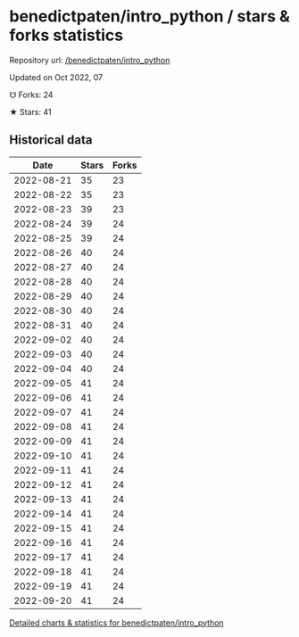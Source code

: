 # benedictpaten/intro_python / stars & forks statistics

Repository url: [/benedictpaten/intro_python](https://github.com/benedictpaten/intro_python)

Updated on Oct 2022, 07

☋ Forks: 24

★ Stars: 41

## Historical data
| Date | Stars | Forks |
|------|-------|-------|
| 2022-08-21 | 35 | 23 | 
| 2022-08-22 | 35 | 23 | 
| 2022-08-23 | 39 | 23 | 
| 2022-08-24 | 39 | 24 | 
| 2022-08-25 | 39 | 24 | 
| 2022-08-26 | 40 | 24 | 
| 2022-08-27 | 40 | 24 | 
| 2022-08-28 | 40 | 24 | 
| 2022-08-29 | 40 | 24 | 
| 2022-08-30 | 40 | 24 | 
| 2022-08-31 | 40 | 24 | 
| 2022-09-02 | 40 | 24 | 
| 2022-09-03 | 40 | 24 | 
| 2022-09-04 | 40 | 24 | 
| 2022-09-05 | 41 | 24 | 
| 2022-09-06 | 41 | 24 | 
| 2022-09-07 | 41 | 24 | 
| 2022-09-08 | 41 | 24 | 
| 2022-09-09 | 41 | 24 | 
| 2022-09-10 | 41 | 24 | 
| 2022-09-11 | 41 | 24 | 
| 2022-09-12 | 41 | 24 | 
| 2022-09-13 | 41 | 24 | 
| 2022-09-14 | 41 | 24 | 
| 2022-09-15 | 41 | 24 | 
| 2022-09-16 | 41 | 24 | 
| 2022-09-17 | 41 | 24 | 
| 2022-09-18 | 41 | 24 | 
| 2022-09-19 | 41 | 24 | 
| 2022-09-20 | 41 | 24 | 


[Detailed charts & statistics for benedictpaten/intro_python](https://reviewgithub.com/rep/benedictpaten/intro_python)
